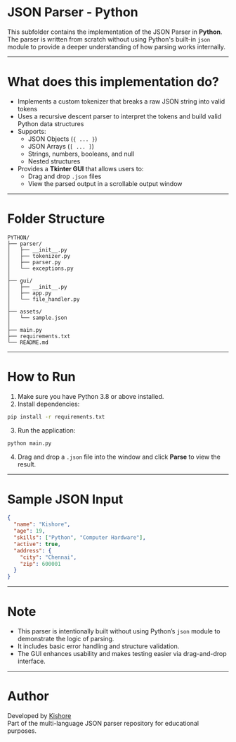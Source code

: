 # JSON Parser - Python

This subfolder contains the implementation of the JSON Parser in **Python**.  
The parser is written from scratch without using Python's built-in `json` module to provide a deeper understanding of how parsing works internally.

---

# What does this implementation do?

- Implements a custom tokenizer that breaks a raw JSON string into valid tokens
- Uses a recursive descent parser to interpret the tokens and build valid Python data structures
- Supports:
  - JSON Objects (`{ ... }`)
  - JSON Arrays (`[ ... ]`)
  - Strings, numbers, booleans, and null
  - Nested structures
- Provides a **Tkinter GUI** that allows users to:
  - Drag and drop `.json` files
  - View the parsed output in a scrollable output window

---

# Folder Structure

```
PYTHON/
├── parser/
│   ├── __init__.py
│   ├── tokenizer.py
│   ├── parser.py
│   └── exceptions.py
│
├── gui/
│   ├── __init__.py
│   ├── app.py
│   └── file_handler.py
│
├── assets/
│   └── sample.json
│
├── main.py
├── requirements.txt
└── README.md
```

---

# How to Run

1. Make sure you have Python 3.8 or above installed.
2. Install dependencies:

```bash
pip install -r requirements.txt
```

3. Run the application:

```bash
python main.py
```

4. Drag and drop a `.json` file into the window and click **Parse** to view the result.

---

# Sample JSON Input

```json
{
  "name": "Kishore",
  "age": 19,
  "skills": ["Python", "Computer Hardware"],
  "active": true,
  "address": {
    "city": "Chennai",
    "zip": 600001
  }
}
```

---

# Note

- This parser is intentionally built without using Python’s `json` module to demonstrate the logic of parsing.
- It includes basic error handling and structure validation.
- The GUI enhances usability and makes testing easier via drag-and-drop interface.

---

# Author

Developed by [Kishore](https://github.com/Mr-Kishore)  
Part of the multi-language JSON parser repository for educational purposes.
